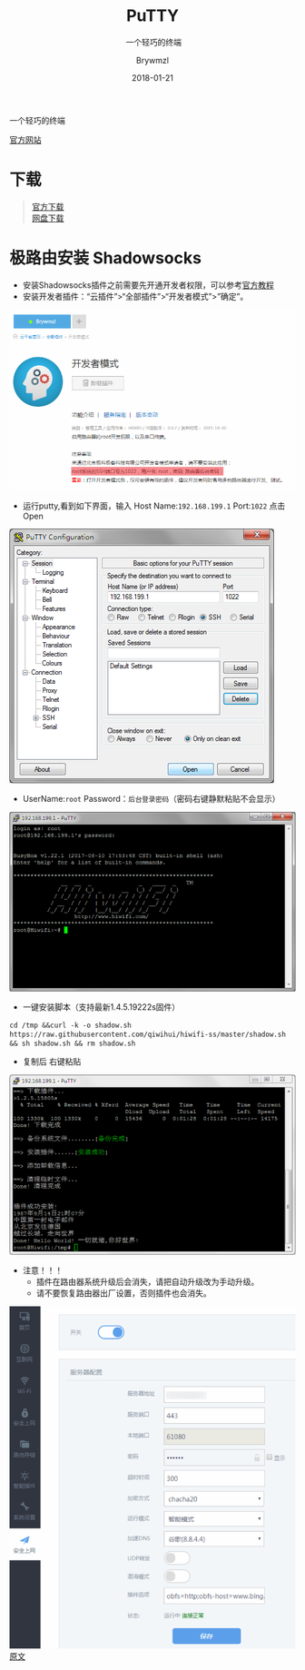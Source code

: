 ﻿---
layout:     post
title:      PuTTY
subtitle:  一个轻巧的终端
date:       2018-01-21
author:     Brywmzl
header-img: img/post-bg-hacker.jpg
catalog: true
tags: [PuTTY,终端]
categories: [网络工具]
---
一个轻巧的终端

<!--more-->

[官方网站](https://www.putty.org/)  

# 下载
> [官方下载](https://www.chiark.greenend.org.uk/~sgtatham/putty/latest.html)  
> [网盘下载](https://pan.baidu.com/s/1eTl4Avo)  

# 极路由安装 Shadowsocks
* 安装Shadowsocks插件之前需要先开通开发者权限，可以参考[官方教程](http://jingyan.baidu.com/article/4f7d5712ca0d031a21192779.html)
* 安装开发者插件：“云插件”>“全部插件”>“开发者模式”>”确定”。

![](/img/PuTTY/0.png)  
* 运行putty,看到如下界面，输入 Host Name:`192.168.199.1` Port:`1022` 点击 Open

![](/img/PuTTY/1.png)  
* UserName:`root` Password：`后台登录密码`（密码右键静默粘贴不会显示）

![](/img/PuTTY/2.png)  
* 一键安装脚本（支持最新1.4.5.19222s固件）
```
cd /tmp &&curl -k -o shadow.sh https://raw.githubusercontent.com/qiwihui/hiwifi-ss/master/shadow.sh && sh shadow.sh && rm shadow.sh
```
* 复制后 右键粘贴

![](/img/PuTTY/3.png)
* 注意！！！
	* 插件在路由器系统升级后会消失，请把自动升级改为手动升级。
	* 请不要恢复路由器出厂设置，否则插件也会消失。

![](/img/PuTTY/4.png)  
[原文](http://blog.sina.com.cn/s/blog_4891cbc50102wnm3.html)
